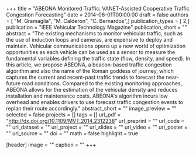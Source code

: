 +++
title = "ABEONA Monitored Traffic: VANET-Assisted Cooperative Traffic Congestion Forecasting"
date = 2014-06-01T00:00:00
draft = false
authors = [ "M. Gramaglia", "M. Calderon", "C. Bernardos",]
publication_types = [ 2,]
publication = "IEEE Vehicular Technology Magazine"
publication_short = ""
abstract = "The existing mechanisms to monitor vehicular traffic, such as the use of induction loops and cameras, are expensive to deploy and maintain. Vehicular communications opens up a new world of optimization opportunities as each vehicle can be used as a sensor to measure the fundamental variables defining the traffic state (flow, density, and speed). In this article, we propose ABEONA, a beacon-based traffic congestion algorithm and also the name of the Roman goddess of journey, which captures the current and recent-past traffic trends to forecast the near-future road conditions. Compared to the existing monitoring approaches, ABEONA allows for the estimation of the vehicular density and reduces installation and maintenance costs. ABEONA's algorithm incurs low overhead and enables drivers to use forecast traffic congestion events to replan their route accordingly."
abstract_short = ""
image_preview = ""
selected = false
projects = []
tags = []
url_pdf = "http://dx.doi.org/10.1109/MVT.2014.2312238"
url_preprint = ""
url_code = ""
url_dataset = ""
url_project = ""
url_slides = ""
url_video = ""
url_poster = ""
url_source = ""
doi = ""
math = false
highlight = true

[header]
image = ""
caption = ""
+++
